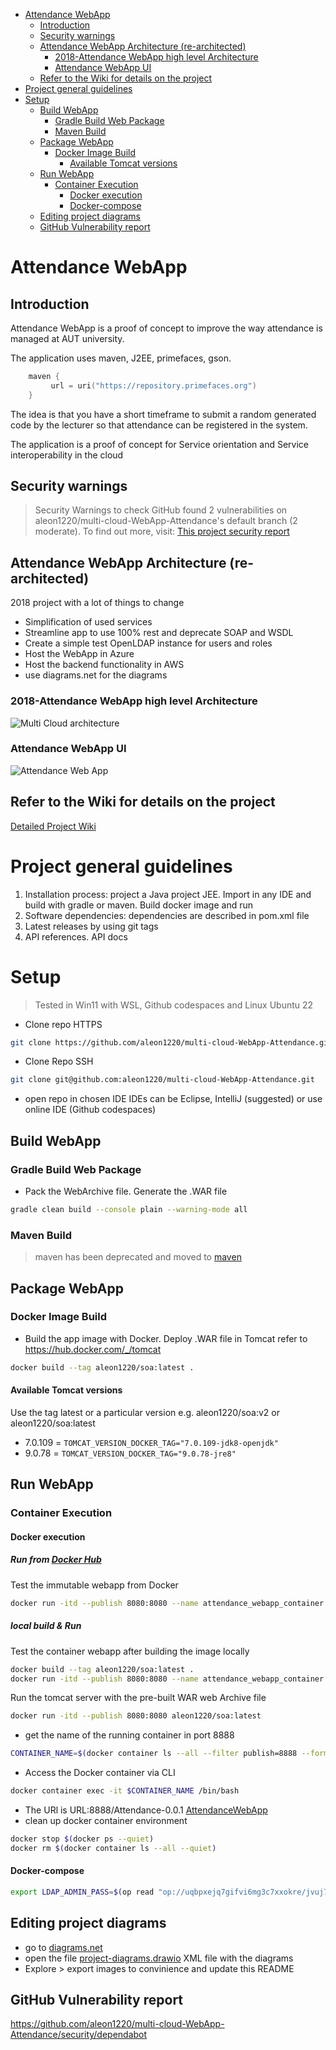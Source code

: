 - [Attendance WebApp](#attendance-webapp)
  - [Introduction](#introduction)
  - [Security warnings](#security-warnings)
  - [Attendance WebApp Architecture (re-architected)](#attendance-webapp-architecture-re-architected)
    - [2018-Attendance WebApp high level Architecture](#2018-attendance-webapp-high-level-architecture)
    - [Attendance WebApp UI](#attendance-webapp-ui)
  - [Refer to the Wiki for details on the project](#refer-to-the-wiki-for-details-on-the-project)
- [Project general guidelines](#project-general-guidelines)
- [Setup](#setup)
  - [Build WebApp](#build-webapp)
    - [Gradle Build Web Package](#gradle-build-web-package)
    - [Maven Build](#maven-build)
  - [Package WebApp](#package-webapp)
    - [Docker Image Build](#docker-image-build)
      - [Available Tomcat versions](#available-tomcat-versions)
  - [Run WebApp](#run-webapp)
    - [Container Execution](#container-execution)
      - [Docker execution](#docker-execution)
      - [Docker-compose](#docker-compose)
  - [Editing project diagrams](#editing-project-diagrams)
  - [GitHub Vulnerability report](#github-vulnerability-report)

# Attendance WebApp

## Introduction

Attendance WebApp is a proof of concept to improve the way attendance is managed at AUT university.

The application uses maven, J2EE, primefaces, gson.
```kotlin
    maven {
         url = uri("https://repository.primefaces.org")
    }
```
The idea is that you have a short timeframe to submit a random generated code by the lecturer so that attendance can be registered in the system.

The application is a proof of concept for Service orientation and Service interoperability in the cloud

## Security warnings
> Security Warnings to check
GitHub found 2 vulnerabilities on aleon1220/multi-cloud-WebApp-Attendance's default branch (2 moderate).
To find out more, visit:
[This project security report](https://github.com/aleon1220/multi-cloud-WebApp-Attendance/security)

## Attendance WebApp Architecture (re-architected)

2018 project with a lot of things to change

* Simplification of used services
* Streamline app to use 100% rest and deprecate SOAP and WSDL
* Create a simple test OpenLDAP instance for users and roles
* Host the WebApp in Azure
* Host the backend functionality in AWS
* use diagrams.net for the diagrams

### 2018-Attendance WebApp high level Architecture

![Multi Cloud architecture](https://imgur.com/LDVqx71.jpg)

### Attendance WebApp UI

![Attendance Web App](https://github.com/aleon1220/multi-cloud-AttendWebApp/wiki/images/2018/05/random-code-generation.png)

## Refer to the Wiki for details on the project

[Detailed Project Wiki][95f44386]

  [95f44386]: https://github.com/aleon1220/multi-cloud-AttendWebApp/wiki/4-Architecture-and-Technical-Design "Project Wiki"

# Project general guidelines

1. Installation process: project a Java project JEE. Import in any IDE and build with gradle or maven. Build docker image and run
2. Software dependencies: dependencies are described in pom.xml file
3. Latest releases by using git tags
4. API references. API docs

# Setup
> Tested in Win11 with WSL, Github codespaces and Linux Ubuntu 22

- Clone repo HTTPS
```bash
git clone https://github.com/aleon1220/multi-cloud-WebApp-Attendance.git
```
- Clone Repo SSH
```bash
git clone git@github.com:aleon1220/multi-cloud-WebApp-Attendance.git
```
- open repo in chosen IDE
IDEs can be Eclipse, IntelliJ (suggested) or use online IDE (Github codespaces)

## Build WebApp
### Gradle Build Web Package
- Pack the WebArchive file. Generate the .WAR file
``` bash
gradle clean build --console plain --warning-mode all
```

### Maven Build
> maven has been deprecated and moved to [maven](./maven)

## Package WebApp
### Docker Image Build
- Build the app image with Docker. Deploy .WAR file in Tomcat
refer to https://hub.docker.com/_/tomcat
```bash
docker build --tag aleon1220/soa:latest .
```

#### Available Tomcat versions
Use the tag latest or a particular version e.g. aleon1220/soa:v2 or aleon1220/soa:latest
- 7.0.109 = `TOMCAT_VERSION_DOCKER_TAG="7.0.109-jdk8-openjdk"`
- 9.0.78  = `TOMCAT_VERSION_DOCKER_TAG="9.0.78-jre8"`

## Run WebApp
### Container Execution
#### Docker execution

##### Run from [Docker Hub](https://hub.docker.com/repository/docker/aleon1220/soa/general)
Test the immutable webapp from Docker
```bash
docker run -itd --publish 8080:8080 --name attendance_webapp_container aleon1220/soa:latest
```

##### local build & Run 
Test the container webapp after building the image locally
```bash
docker build --tag aleon1220/soa:latest .
docker run -itd --publish 8080:8080 --name attendance_webapp_container aleon1220/soa:latest
```
Run the tomcat server with the pre-built WAR web Archive file
```bash
docker run -itd --publish 8080:8080 aleon1220/soa:latest
```
- get the name of the running container in port 8888
``` bash
CONTAINER_NAME=$(docker container ls --all --filter publish=8888 --format "{{.Names}}")
```
- Access the Docker container via CLI
```bash
docker container exec -it $CONTAINER_NAME /bin/bash
```
- The URl is URL:8888/Attendance-0.0.1 [AttendanceWebApp](http://localhost:8888/Attendance-0.0.1)
- clean up docker container environment
``` bash
docker stop $(docker ps --quiet)
docker rm $(docker container ls --all --quiet)
```

#### Docker-compose

```bash
export LDAP_ADMIN_PASS=$(op read "op://uqbpxejq7gifvi6mg3c7xxokre/jvuj7juvlxlg7delckucvidqhi/password")
```

## Editing project diagrams
- go to [diagrams.net](https://app.diagrams.net/?src=about)
- open the file [project-diagrams.drawio](./project-diagrams.drawio) XML file with the diagrams
- Explore > export images to convinience and update this README
## GitHub Vulnerability report

https://github.com/aleon1220/multi-cloud-WebApp-Attendance/security/dependabot
